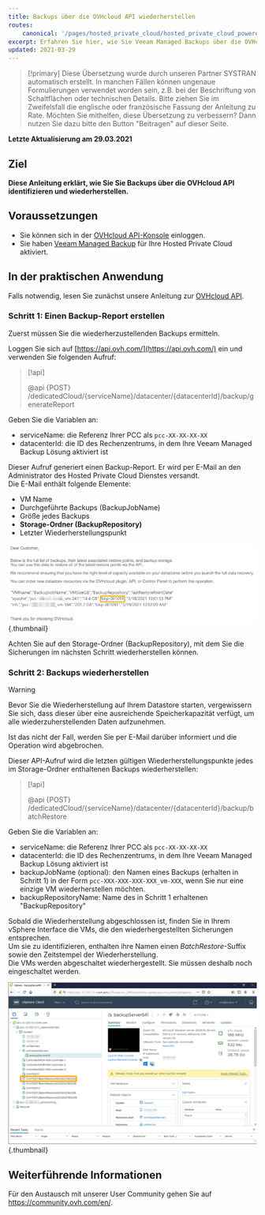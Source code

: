 ```yaml
---
title: Backups über die OVHcloud API wiederherstellen
routes:
    canonical: '/pages/hosted_private_cloud/hosted_private_cloud_powered_by_vmware/veeam_managed_backup_restoration'
excerpt: Erfahren Sie hier, wie Sie Veeam Managed Backups über die OVHcloud API wiederherstellen
updated: 2021-03-29
---
```


> [!primary]
> Diese Übersetzung wurde durch unseren Partner SYSTRAN automatisch erstellt. In manchen Fällen können ungenaue Formulierungen verwendet worden sein, z.B. bei der Beschriftung von Schaltflächen oder technischen Details. Bitte ziehen Sie im Zweifelsfall die englische oder französische Fassung der Anleitung zu Rate. Möchten Sie mithelfen, diese Übersetzung zu verbessern? Dann nutzen Sie dazu bitte den Button "Beitragen" auf dieser Seite.
>

**Letzte Aktualisierung am 29.03.2021**

## Ziel

**Diese Anleitung erklärt, wie Sie Sie Backups über die OVHcloud API identifizieren und wiederherstellen.**

## Voraussetzungen

- Sie können sich in der [OVHcloud API-Konsole](https://api.ovh.com/) einloggen.
- Sie haben [Veeam Managed Backup](/pages/bare_metal_cloud/managed_bare_metal/veeam_backup_as_a_service) für Ihre Hosted Private Cloud aktiviert.

## In der praktischen Anwendung

Falls notwendig, lesen Sie zunächst unsere Anleitung zur [OVHcloud API](/pages/manage_and_operate/api/first-steps).

### Schritt 1: Einen Backup-Report erstellen

Zuerst müssen Sie die wiederherzustellenden Backups ermitteln.

Loggen Sie sich auf [https://api.ovh.com/](https://api.ovh.com/) ein und verwenden Sie folgenden Aufruf:

> [!api]
>
> @api {POST} /dedicatedCloud/{serviceName}/datacenter/{datacenterId}/backup/generateReport

Geben Sie die Variablen an:

- serviceName: die Referenz Ihrer PCC als `pcc-XX-XX-XX-XX`
- datacenterId: die ID des Rechenzentrums, in dem Ihre Veeam Managed Backup Lösung aktiviert ist

Dieser Aufruf generiert einen Backup-Report. Er wird per E-Mail an den Administrator des Hosted Private Cloud Dienstes versandt.
<br>Die E-Mail enthält folgende Elemente:

- VM Name
- Durchgeführte Backups (BackupJobName)
- Größe jedes Backups
- **Storage-Ordner (BackupRepository)**
- Letzter Wiederherstellungspunkt

![E-Mail](images/backup-report-email2.png){.thumbnail}

Achten Sie auf den Storage-Ordner (BackupRepository), mit dem Sie die Sicherungen im nächsten Schritt wiederherstellen können.

### Schritt 2: Backups wiederherstellen

> [!warning]
>
> Bevor Sie die Wiederherstellung auf Ihrem Datastore starten, vergewissern Sie sich, dass dieser über eine ausreichende Speicherkapazität verfügt, um alle wiederzuherstellenden Daten aufzunehmen.
>
> Ist das nicht der Fall, werden Sie per E-Mail darüber informiert und die Operation wird abgebrochen.

Dieser API-Aufruf wird die letzten gültigen Wiederherstellungspunkte jedes im Storage-Ordner enthaltenen Backups wiederherstellen:

> [!api]
>
> @api {POST} /dedicatedCloud/{serviceName}/datacenter/{datacenterId}/backup/batchRestore
>

Geben Sie die Variablen an:

- serviceName: die Referenz Ihrer PCC als `pcc-XX-XX-XX-XX`
- datacenterId: die ID des Rechenzentrums, in dem Ihre Veeam Managed Backup Lösung aktiviert ist
- backupJobName (optional): den Namen eines Backups (erhalten in Schritt 1) in der Form `pcc-XXX-XXX-XXX-XXX_vm-XXX`, wenn Sie nur eine einzige VM wiederherstellen möchten.
- backupRepositoryName: Name des in Schritt 1 erhaltenen "BackupRepository"

Sobald die Wiederherstellung abgeschlossen ist, finden Sie in Ihrem vSphere Interface die VMs, die den wiederhergestellten Sicherungen entsprechen.
<br>Um sie zu identifizieren, enthalten ihre Namen einen *BatchRestore*-Suffix sowie den Zeitstempel der Wiederherstellung.
<br>Die VMs werden abgeschaltet wiederhergestellt. Sie müssen deshalb noch eingeschaltet werden.

![vSphere](images/vcenter2.png){.thumbnail}

## Weiterführende Informationen

Für den Austausch mit unserer User Community gehen Sie auf <https://community.ovh.com/en/>.
